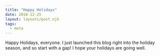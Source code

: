 ```yaml
---
title: "Happy Holidays"
date: 2018-12-25
layout: layouts/post.njk
tags:
  - meta
---
```


Happy Holidays, everyone. I just launched this blog right into the holiday season, and so start with a gap! I hope your holidays are going well.
